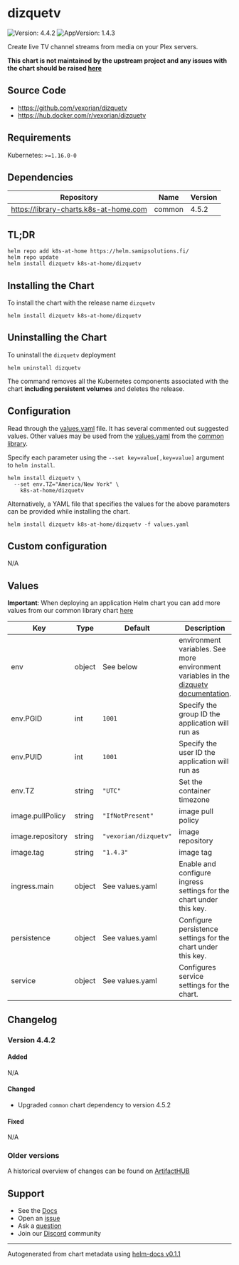 # dizquetv

![Version: 4.4.2](https://img.shields.io/badge/Version-4.4.2-informational?style=flat-square) ![AppVersion: 1.4.3](https://img.shields.io/badge/AppVersion-1.4.3-informational?style=flat-square)

Create live TV channel streams from media on your Plex servers.

**This chart is not maintained by the upstream project and any issues with the chart should be raised [here](https://github.com/samipsolutions/helm-charts/issues/new/choose)**

## Source Code

* <https://github.com/vexorian/dizquetv>
* <https://hub.docker.com/r/vexorian/dizquetv>

## Requirements

Kubernetes: `>=1.16.0-0`

## Dependencies

| Repository | Name | Version |
|------------|------|---------|
| https://library-charts.k8s-at-home.com | common | 4.5.2 |

## TL;DR

```console
helm repo add k8s-at-home https://helm.samipsolutions.fi/
helm repo update
helm install dizquetv k8s-at-home/dizquetv
```

## Installing the Chart

To install the chart with the release name `dizquetv`

```console
helm install dizquetv k8s-at-home/dizquetv
```

## Uninstalling the Chart

To uninstall the `dizquetv` deployment

```console
helm uninstall dizquetv
```

The command removes all the Kubernetes components associated with the chart **including persistent volumes** and deletes the release.

## Configuration

Read through the [values.yaml](./values.yaml) file. It has several commented out suggested values.
Other values may be used from the [values.yaml](https://github.com/k8s-at-home/library-charts/tree/main/charts/stable/common/values.yaml) from the [common library](https://github.com/k8s-at-home/library-charts/tree/main/charts/stable/common).

Specify each parameter using the `--set key=value[,key=value]` argument to `helm install`.

```console
helm install dizquetv \
  --set env.TZ="America/New York" \
    k8s-at-home/dizquetv
```

Alternatively, a YAML file that specifies the values for the above parameters can be provided while installing the chart.

```console
helm install dizquetv k8s-at-home/dizquetv -f values.yaml
```

## Custom configuration

N/A

## Values

**Important**: When deploying an application Helm chart you can add more values from our common library chart [here](https://github.com/k8s-at-home/library-charts/tree/main/charts/stable/common)

| Key | Type | Default | Description |
|-----|------|---------|-------------|
| env | object | See below | environment variables. See more environment variables in the [dizquetv documentation](https://hub.docker.com/r/vexorian/dizquetv). |
| env.PGID | int | `1001` | Specify the group ID the application will run as |
| env.PUID | int | `1001` | Specify the user ID the application will run as |
| env.TZ | string | `"UTC"` | Set the container timezone |
| image.pullPolicy | string | `"IfNotPresent"` | image pull policy |
| image.repository | string | `"vexorian/dizquetv"` | image repository |
| image.tag | string | `"1.4.3"` | image tag |
| ingress.main | object | See values.yaml | Enable and configure ingress settings for the chart under this key. |
| persistence | object | See values.yaml | Configure persistence settings for the chart under this key. |
| service | object | See values.yaml | Configures service settings for the chart. |

## Changelog

### Version 4.4.2

#### Added

N/A

#### Changed

* Upgraded `common` chart dependency to version 4.5.2

#### Fixed

N/A

### Older versions

A historical overview of changes can be found on [ArtifactHUB](https://artifacthub.io/packages/helm/k8s-at-home/dizquetv?modal=changelog)

## Support

- See the [Docs](https://docs.k8s-at-home.com/our-helm-charts/getting-started/)
- Open an [issue](https://github.com/samipsolutions/helm-charts/issues/new/choose)
- Ask a [question](https://github.com/k8s-at-home/organization/discussions)
- Join our [Discord](https://discord.gg/sTMX7Vh) community

----------------------------------------------
Autogenerated from chart metadata using [helm-docs v0.1.1](https://github.com/k8s-at-home/helm-docs/releases/v0.1.1)
